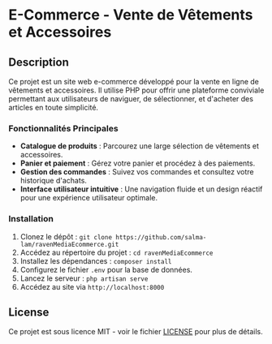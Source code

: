 # E-Commerce - Vente de Vêtements et Accessoires

## Description

Ce projet est un site web e-commerce développé pour la vente en ligne de vêtements et accessoires. Il utilise PHP pour offrir une plateforme conviviale permettant aux utilisateurs de naviguer, de sélectionner, et d'acheter des articles en toute simplicité.

### Fonctionnalités Principales

- **Catalogue de produits** : Parcourez une large sélection de vêtements et accessoires.
- **Panier et paiement** : Gérez votre panier et procédez à des paiements.
- **Gestion des commandes** : Suivez vos commandes et consultez votre historique d'achats.
- **Interface utilisateur intuitive** : Une navigation fluide et un design réactif pour une expérience utilisateur optimale.

### Installation

1. Clonez le dépôt : `git clone https://github.com/salma-lam/ravenMediaEcommerce.git`
2. Accédez au répertoire du projet : `cd ravenMediaEcommerce`
3. Installez les dépendances : `composer install`
4. Configurez le fichier `.env` pour la base de données.
5. Lancez le serveur : `php artisan serve`
6. Accédez au site via `http://localhost:8000`

## License

Ce projet est sous licence MIT - voir le fichier [LICENSE](LICENSE) pour plus de détails.
